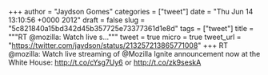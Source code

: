 
+++
author = "Jaydson Gomes"
categories = ["tweet"]
date = "Thu Jun 14 13:10:56 +0000 2012"
draft = false
slug = "5c821840a15bd342d45b357725e73377361d1e8d"
tags = ["tweet"]
title = """RT @mozilla: Watch live s..."""
tweet = true
micro = true
tweet_url = "https://twitter.com/jaydson/status/213257213865771008"
+++
RT @mozilla: Watch live streaming of @Mozilla Ignite announcement now at the White House: http://t.co/cYsg7Uy6 or http://t.co/zk9seskA
